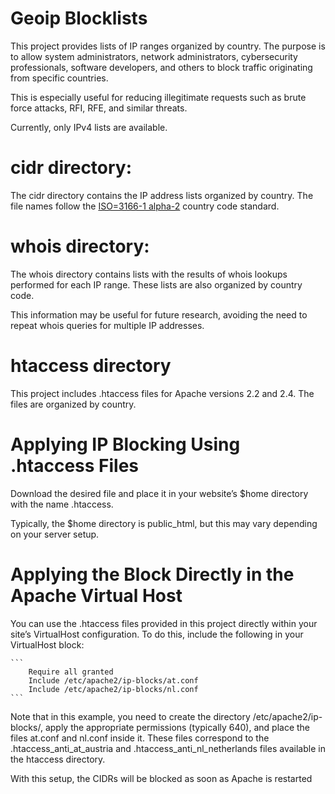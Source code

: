 # Geoip Blocklists 

This project provides lists of IP ranges organized by country. The purpose is to allow system administrators, network administrators, cybersecurity professionals, software developers, and others to block traffic originating from specific countries.

This is especially useful for reducing illegitimate requests such as brute force attacks, RFI, RFE, and similar threats.

Currently, only IPv4 lists are available.

# cidr directory:

The cidr directory contains the IP address lists organized by country. The file names follow the [ISO=3166-1 alpha-2](https://en.wikipedia.org/wiki/ISO_3166-1_alpha-2#Officially_assigned_code_elements) country code standard.

# whois directory:

The whois directory contains lists with the results of whois lookups performed for each IP range. These lists are also organized by country code.

This information may be useful for future research, avoiding the need to repeat whois queries for multiple IP addresses.

# htaccess directory

This project includes .htaccess files for Apache versions 2.2 and 2.4. The files are organized by country.

# Applying IP Blocking Using .htaccess Files

Download the desired file and place it in your website’s $home directory with the name .htaccess.

Typically, the $home directory is public_html, but this may vary depending on your server setup.

# Applying the Block Directly in the Apache Virtual Host

You can use the .htaccess files provided in this project directly within your site’s VirtualHost configuration. To do this, include the following in your VirtualHost block:

<pre><code>```<Directory /home/mywebsitedir>
    Require all granted
    Include /etc/apache2/ip-blocks/at.conf
    Include /etc/apache2/ip-blocks/nl.conf
</Directory>```</code></pre>

Note that in this example, you need to create the directory /etc/apache2/ip-blocks/, apply the appropriate permissions (typically 640), and place the files at.conf and nl.conf inside it. These files correspond to the .htaccess_anti_at_austria and .htaccess_anti_nl_netherlands files available in the htaccess directory.

With this setup, the CIDRs will be blocked as soon as Apache is restarted